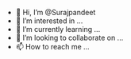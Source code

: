 - 👋 Hi, I’m @Surajpandeet
- 👀 I’m interested in ...
- 🌱 I’m currently learning ...
- 💞️ I’m looking to collaborate on ...
- 📫 How to reach me ...

<!---
Surajpandeet/Surajpandeet is a ✨ special ✨ repository because its `README.md` (this file) appears on your GitHub profile.
You can click the Preview link to take a look at your changes.
--->
